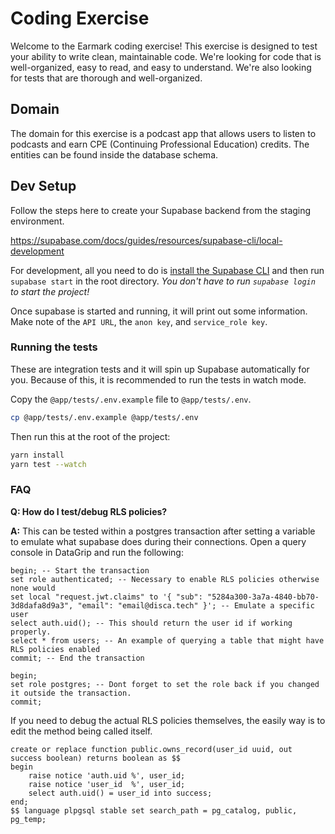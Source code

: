 # Coding Exercise

Welcome to the Earmark coding exercise! This exercise is designed to test your ability to write clean, maintainable
code. We're looking for code that is well-organized, easy to read, and easy to understand. We're also looking for tests
that are thorough and well-organized.

## Domain

The domain for this exercise is a podcast app that allows users to listen to podcasts and earn CPE (Continuing
Professional Education) credits. The entities can be found inside the database schema.

## Dev Setup

Follow the steps here to create your Supabase backend from the staging environment.

https://supabase.com/docs/guides/resources/supabase-cli/local-development

For development, all you need to do is [install the Supabase CLI](https://supabase.com/docs/guides/cli) and then run
`supabase start` in the root directory. _You don't have to run `supabase login` to start the project!_

Once supabase is started and running, it will print out some information. Make note of the `API URL`, the `anon key`,
and `service_role key`.

### Running the tests

These are integration tests and it will spin up Supabase automatically for you. Because of this, it is recommended to
run the tests in watch mode.

Copy the `@app/tests/.env.example` file to `@app/tests/.env`.

```bash
cp @app/tests/.env.example @app/tests/.env
````

Then run this at the root of the project:

```bash
yarn install
yarn test --watch
```

### FAQ

**Q: How do I test/debug RLS policies?**

**A:** This can be tested within a postgres transaction after setting a variable to emulate what supabase does during
their connections. Open a query console in DataGrip and run the following:

```postgresql
begin; -- Start the transaction
set role authenticated; -- Necessary to enable RLS policies otherwise none would
set local "request.jwt.claims" to '{ "sub": "5284a300-3a7a-4840-bb70-3d8dafa8d9a3", "email": "email@disca.tech" }'; -- Emulate a specific user
select auth.uid(); -- This should return the user id if working properly.
select * from users; -- An example of querying a table that might have RLS policies enabled
commit; -- End the transaction
```

```postgresql
begin;
set role postgres; -- Dont forget to set the role back if you changed it outside the transaction.
commit;
```

If you need to debug the actual RLS policies themselves, the easily way is to edit the method being called itself.

```postgresql
create or replace function public.owns_record(user_id uuid, out success boolean) returns boolean as $$
begin
    raise notice 'auth.uid %', user_id;
    raise notice 'user_id  %', user_id;
    select auth.uid() = user_id into success;
end;
$$ language plpgsql stable set search_path = pg_catalog, public, pg_temp;
```
